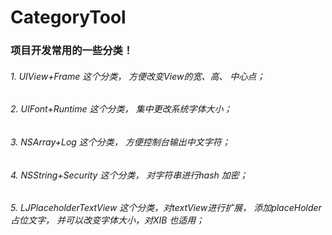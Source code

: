 # CategoryTool
### 项目开发常用的一些分类！
###### 1. UIView+Frame      这个分类， 方便改变View的宽、高、 中心点；
###### 2. UIFont+Runtime   这个分类， 集中更改系统字体大小；
###### 3. NSArray+Log        这个分类， 方便控制台输出中文字符；
###### 4. NSString+Security 这个分类， 对字符串进行hash 加密；
###### 5. LJPlaceholderTextView 这个分类，对textView进行扩展， 添加placeHolder占位文字， 并可以改变字体大小，对XIB 也适用；
<!--###### 6. NSString+Security 这个分类， 对字符串进行hash 加密；-->
<!--###### 7. NSString+Security 这个分类， 对字符串进行hash 加密；-->



